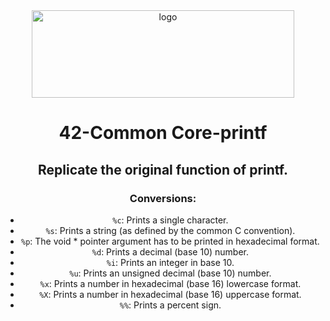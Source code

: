 <div align='center'>
  
<img src=https://www.42network.org/wp-content/uploads/2022/01/42-Porto-420x140.jpg alt="logo" width="420" height="140" />

# 42-Common Core-printf
## Replicate the original function of printf.
### Conversions:
  * ```%c```: Prints a single character.
  * ```%s```: Prints a string (as defined by the common C convention).
  * ```%p```: The void * pointer argument has to be printed in hexadecimal format.
  * ```%d```: Prints a decimal (base 10) number.
  * ```%i```: Prints an integer in base 10.
  * ```%u```: Prints an unsigned decimal (base 10) number.
  * ```%x```: Prints a number in hexadecimal (base 16) lowercase format.  
  * ```%X```: Prints a number in hexadecimal (base 16) uppercase format.
  * ```%%```: Prints a percent sign.
